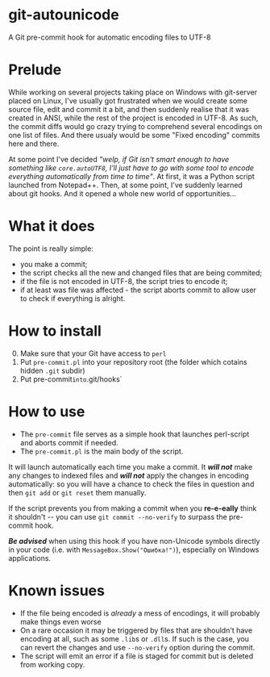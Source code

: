 # git-autounicode
A Git pre-commit hook for automatic encoding files to UTF-8


# Prelude

While working on several projects taking place on Windows with git-server placed on Linux, I've usually got frustrated when we would create some source file, edit and commit it a bit, and then suddenly realise that it was created in ANSI, while the rest of the project is encoded in UTF-8. As such, the commit diffs would go crazy trying to comprehend several encodings on one list of files. And there usualy would be some "Fixed encoding" commits here and there.

At some point I've decided *"welp, if Git isn't smart enough to have something like `core.autoUTF8`, I'll just have to go with some tool to encode everything automatically from time to time"*. At first, it was a Python script launched from Notepad++. Then, at some point, I've suddenly learned about git hooks. And it opened a whole new world of opportunities...

# What it does

The point is really simple:
 - you make a commit;
 - the script checks all the new and changed files that are being commited;
 - if the file is not encoded in UTF-8, the script tries to encode it;
 - if at least was file was affected - the script aborts commit to allow user to check if everything is alright.

# How to install

 0. Make sure that your Git have access to `perl`
 1. Put `pre-commit.pl` into your repository root (the folder which cotains hidden `.git` subdir)
 2. Put pre-commit` into `.git/hooks`

# How to use

 - The `pre-commit` file serves as a simple hook that launches perl-script and aborts commit if needed.
 - The `pre-commit.pl` is the main body of the script.
 
It will launch automatically each time you make a commit. It ***will not*** make any changes to indexed files and ***will not*** apply the changes in encoding automatically: so you will have a chance to check the files in question and then `git add` or `git reset` them manually.

If the script prevents you from making a commit when you **re-e-eally** think it shouldn't -- you can use `git commit --no-verify` to surpass the pre-commit hook.

***Be advised*** when using this hook if you have non-Unicode symbols directly in your code (i.e. with `MessageBox.Show("Ошибка!")`), especially on Windows applications.

# Known issues

- If the file being encoded is *already* a mess of encodings, it will probably make things even worse
- On a rare occasion it may be triggered by files that are shouldn't have encoding at all, such as some `.lib`s or `.dll`s. If such is the case, you can revert the changes and use `--no-verify` option during the commit.
- The script will emit an error if a file is staged for commit but is deleted from working copy.